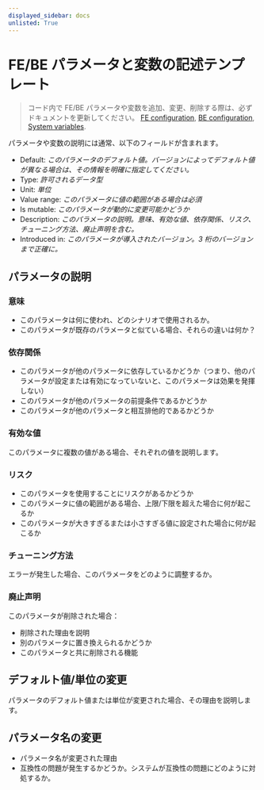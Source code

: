```yaml
---
displayed_sidebar: docs
unlisted: True
---
```


# FE/BE パラメータと変数の記述テンプレート

> コード内で FE/BE パラメータや変数を追加、変更、削除する際は、必ずドキュメントを更新してください。 [FE configuration](https://docs.starrocks.io/docs/administration/management/FE_configuration/), [BE configuration](https://docs.starrocks.io/docs/administration/management/BE_configuration/), [System variables](https://docs.starrocks.io/docs/reference/System_variable/).

パラメータや変数の説明には通常、以下のフィールドが含まれます。

- Default: *このパラメータのデフォルト値。バージョンによってデフォルト値が異なる場合は、その情報を明確に指定してください。*
- Type: *許可されるデータ型*
- Unit: *単位*
- Value range: *このパラメータに値の範囲がある場合は必須*
- Is mutable: *このパラメータが動的に変更可能かどうか*
- Description: *このパラメータの説明。意味、有効な値、依存関係、リスク、チューニング方法、廃止声明を含む。*
- Introduced in: *このパラメータが導入されたバージョン。3 桁のバージョンまで正確に。*

## パラメータの説明

### 意味

- このパラメータは何に使われ、どのシナリオで使用されるか。
- このパラメータが既存のパラメータと似ている場合、それらの違いは何か？

### 依存関係

- このパラメータが他のパラメータに依存しているかどうか（つまり、他のパラメータが設定または有効になっていないと、このパラメータは効果を発揮しない）
- このパラメータが他のパラメータの前提条件であるかどうか
- このパラメータが他のパラメータと相互排他的であるかどうか

### 有効な値

このパラメータに複数の値がある場合、それぞれの値を説明します。

### リスク

- このパラメータを使用することにリスクがあるかどうか
- このパラメータに値の範囲がある場合、上限/下限を超えた場合に何が起こるか
- このパラメータが大きすぎるまたは小さすぎる値に設定された場合に何が起こるか

### チューニング方法

エラーが発生した場合、このパラメータをどのように調整するか。

### 廃止声明

このパラメータが削除された場合：

- 削除された理由を説明
- 別のパラメータに置き換えられるかどうか
- このパラメータと共に削除される機能

## デフォルト値/単位の変更

パラメータのデフォルト値または単位が変更された場合、その理由を説明します。

## パラメータ名の変更

- パラメータ名が変更された理由
- 互換性の問題が発生するかどうか。システムが互換性の問題にどのように対処するか。